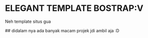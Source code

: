 <h1>ELEGANT TEMPLATE BOSTRAP:V</h1>
<p>Neh template situs gua</p>
## didalam nya ada banyak macam projek jdi ambil aja :D
